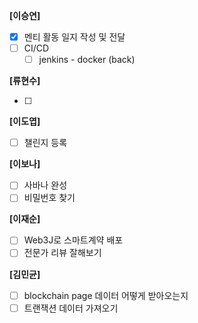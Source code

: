 **[이승연]**

- [x]  멘티 활동 일지 작성 및 전달
- [ ]  CI/CD
    - [ ]  jenkins - docker (back)

**[류현수]**

- [ ] 

**[이도엽]**

- [ ]  챌린지 등록

**[이보나]**

- [ ]  사바나 완성
- [ ]  비밀번호 찾기

**[이재순]**

- [ ]  Web3J로 스마트계약 배포
- [ ]  전문가 리뷰 잘해보기

**[김민균]**

- [ ]  blockchain page 데이터 어떻게 받아오는지
- [ ]  트랜잭션 데이터 가져오기